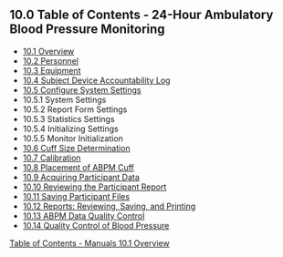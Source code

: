 ## 10.0 Table of Contents - 24-Hour Ambulatory Blood Pressure Monitoring

* [10.1 Overview](:pages_path:/manuals/ambulatory-blood-pressure-monitoring/10-01-overview.md)
* [10.2 Personnel](:pages_path:/manuals/ambulatory-blood-pressure-monitoring/10-02-personnel.md)
* [10.3 Equipment](:pages_path:/manuals/ambulatory-blood-pressure-monitoring/10-03-equipment.md)
* [10.4 Subject Device Accountability Log](:pages_path:/manuals/ambulatory-blood-pressure-monitoring/10-04-subject-device-accountability-log.md)
* [10.5 Configure System Settings](:pages_path:/manuals/ambulatory-blood-pressure-monitoring/10-05-configure-system-settings.md)
 * 10.5.1 System Settings
 * 10.5.2 Report Form Settings
 * 10.5.3 Statistics Settings
 * 10.5.4 Initializing Settings
 * 10.5.5 Monitor Initialization
* [10.6 Cuff Size Determination](:pages_path:/manuals/ambulatory-blood-pressure-monitoring/10-06-cuff-size-determination.md)
* [10.7 Calibration](:pages_path:/manuals/ambulatory-blood-pressure-monitoring/10-07-calibration.md)
* [10.8 Placement of ABPM Cuff](:pages_path:/manuals/ambulatory-blood-pressure-monitoring/10-08-placement-abpm-cuff.md)
* [10.9 Acquiring Participant Data](:pages_path:/manuals/ambulatory-blood-pressure-monitoring/10-09-acquiring-ppt-data.md)
* [10.10 Reviewing the Participant Report](:pages_path:/manuals/ambulatory-blood-pressure-monitoring/10-10-reviewing-ppt-data.md)
* [10.11 Saving Participant Files](:pages_path:/manuals/ambulatory-blood-pressure-monitoring/10-11-saving-ppt-files.md)
* [10.12 Reports: Reviewing, Saving, and Printing](:pages_path:/manuals/ambulatory-blood-pressure-monitoring/10-12-reports-reviewing-saving-printing.md)
* [10.13 ABPM Data Quality Control](:pages_path:/manuals/ambulatory-blood-pressure-monitoring/10-13-abpm-data-qc.md)
* [10.14 Quality Control of Blood Pressure](:pages_path:/manuals/ambulatory-blood-pressure-monitoring/10-14-qc-bp.md)


<div class="center">
<div class="btn-group">
  <a href=":pages_path:/manuals/manual-toc.md" class="btn btn-default">
    <span class="glyphicon glyphicon-chevron-up"></span>
    Table of Contents - Manuals
  </a>

  <a href=":pages_path:/manuals/ambulatory-blood-pressure-monitoring/10-01-overview.md" class="btn btn-success">
    10.1 Overview
    <span class="glyphicon glyphicon-chevron-right"></span>
  </a>
</div>
</div>
